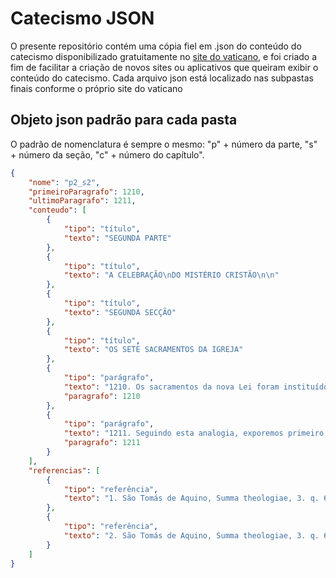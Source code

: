 # Catecismo JSON
O presente repositório contém uma cópia fiel em .json do conteúdo do catecismo disponibilizado gratuitamente no [site do vaticano](https://www.vatican.va/archive/cathechism_po/index_new/prima-pagina-cic_po.html), e foi criado a fim de facilitar a criação de novos sites ou aplicativos que queiram exibir o conteúdo do catecismo.
Cada arquivo json está localizado nas subpastas finais conforme o próprio site do vaticano

## Objeto json padrão para cada pasta
O padrão de nomenclatura é sempre o mesmo: "p" + número da parte, "s" + número da seção, "c" + número do capítulo".
```json
{
    "nome": "p2_s2",
    "primeiroParagrafo": 1210,
    "ultimoParagrafo": 1211,
    "conteudo": [
        {
            "tipo": "título",
            "texto": "SEGUNDA PARTE"
        },
        {
            "tipo": "título",
            "texto": "A CELEBRAÇÃO\nDO MISTÉRIO CRISTÃO\n\n"
        },
        {
            "tipo": "título",
            "texto": "SEGUNDA SECÇÃO"
        },
        {
            "tipo": "título",
            "texto": "OS SETE SACRAMENTOS DA IGREJA"
        },
        {
            "tipo": "parágrafo",
            "texto": "1210. Os sacramentos da nova Lei foram instituídos por Cristo e são em número de sete, a saber: o Baptismo, a Confirmação, a Eucaristia, a Penitência, a Unção dos Enfermos, a Ordem e o Matrimónio. Os sete sacramentos tocam todas as etapas e momentos importantes da vida do cristão: outorgam nascimento e crescimento, cura e missão à vida de fé dos cristãos. Há aqui uma certa semelhança entre as etapas da vida natural e as da vida espiritual (1).",
            "paragrafo": 1210
        },
        {
            "tipo": "parágrafo",
            "texto": "1211. Seguindo esta analogia, exporemos primeiro os três sacramentos da iniciação cristã (capítulo primeiro), depois os sacramentos de cura (capítulo segundo) e finalmente os que estão ao serviço da comunhão e da missão dos fiéis (capítulo terceiro). Esta ordem não é, certamente, a única possível, mas permite ver que os sacramentos formam um organismo, no qual cada sacramento particular tem o seu lugar vital. Neste organismo, a Eucaristia ocupa um lugar único, como «sacramento dos sacramentos»: «todos os outros sacramentos estão ordenados para este, como para o seu fim» (2).",
            "paragrafo": 1211
        }
    ],
    "referencias": [
        {
            "tipo": "referência",
            "texto": "1. São Tomás de Aquino, Summa theologiae, 3. q. 65, a. 1. c: Ed. Leon. 12, 56-57."
        },
        {
            "tipo": "referência",
            "texto": "2. São Tomás de Aquino, Summa theologiae, 3. q. 65. a. 3. c: Ed. Leon. 12, 60."
        }
    ]
}
```



